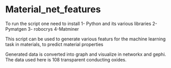 # Material_net_features
To run the script one need to install
1- Python and its various libraries
2- Pymatgen
3- robocrys 
4-Matminer

This script can be used to generate various featurs for the machine learning task in materials, to predict material properties

Generated data is converted into graph and visualize in networkx and gephi. The data used here is 108 transparent conducting oxides.
